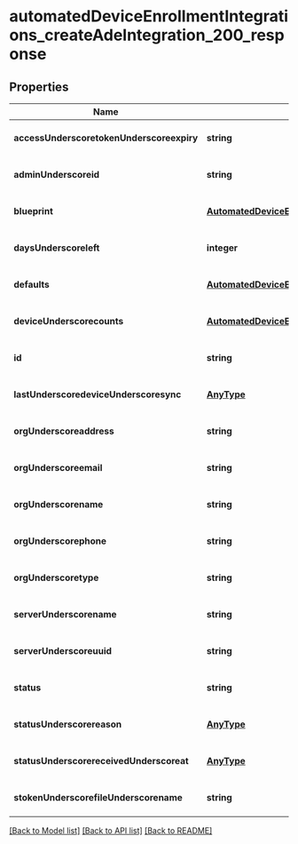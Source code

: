 # automatedDeviceEnrollmentIntegrations_createAdeIntegration_200_response

## Properties
Name | Type | Description | Notes
------------ | ------------- | ------------- | -------------
**accessUnderscoretokenUnderscoreexpiry** | **string** |  | [optional] [default to null]
**adminUnderscoreid** | **string** |  | [optional] [default to null]
**blueprint** | [**AutomatedDeviceEnrollmentIntegrationsCreateAdeIntegration200ResponseBlueprint**](AutomatedDeviceEnrollmentIntegrationsCreateAdeIntegration200ResponseBlueprint.md) |  | [optional] [default to null]
**daysUnderscoreleft** | **integer** |  | [optional] [default to null]
**defaults** | [**AutomatedDeviceEnrollmentIntegrationsCreateAdeIntegration200ResponseDefaults**](AutomatedDeviceEnrollmentIntegrationsCreateAdeIntegration200ResponseDefaults.md) |  | [optional] [default to null]
**deviceUnderscorecounts** | [**AutomatedDeviceEnrollmentIntegrationsCreateAdeIntegration200ResponseDeviceCounts**](AutomatedDeviceEnrollmentIntegrationsCreateAdeIntegration200ResponseDeviceCounts.md) |  | [optional] [default to null]
**id** | **string** |  | [optional] [default to null]
**lastUnderscoredeviceUnderscoresync** | [**AnyType**](.md) |  | [optional] [default to null]
**orgUnderscoreaddress** | **string** |  | [optional] [default to null]
**orgUnderscoreemail** | **string** |  | [optional] [default to null]
**orgUnderscorename** | **string** |  | [optional] [default to null]
**orgUnderscorephone** | **string** |  | [optional] [default to null]
**orgUnderscoretype** | **string** |  | [optional] [default to null]
**serverUnderscorename** | **string** |  | [optional] [default to null]
**serverUnderscoreuuid** | **string** |  | [optional] [default to null]
**status** | **string** |  | [optional] [default to null]
**statusUnderscorereason** | [**AnyType**](.md) |  | [optional] [default to null]
**statusUnderscorereceivedUnderscoreat** | [**AnyType**](.md) |  | [optional] [default to null]
**stokenUnderscorefileUnderscorename** | **string** |  | [optional] [default to null]

[[Back to Model list]](../README.md#documentation-for-models) [[Back to API list]](../README.md#documentation-for-api-endpoints) [[Back to README]](../README.md)


